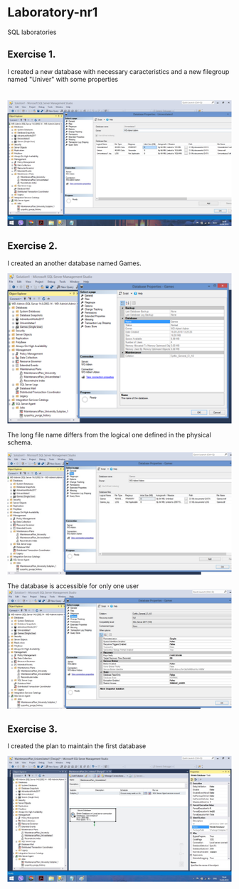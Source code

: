# Laboratory-nr1
SQL laboratories
<h2>Exercise 1.</h2>
       <p> I created a new database with necessary caracteristics and a new filegroup named "Univer" with some properties</>
       <h1> </h1>
       <img src = "first database.jpg"/>
<h2>Exercise 2.</h2>
       <p> I created an another database named Games.</p>
       <img src = "second database.jpg"/>
       <p> The long file name differs from the logical one defined in the physical schema.</P>
       <img src = "second database1.jpg"/>
       <p> The database is accessible for only one user</>
       <img src = "second database2.jpg"/>
<h2>Exercise 3.</h2>
       <p> I created the plan to maintain the first database </p>
       <img src = "mentenance.jpg"/>
